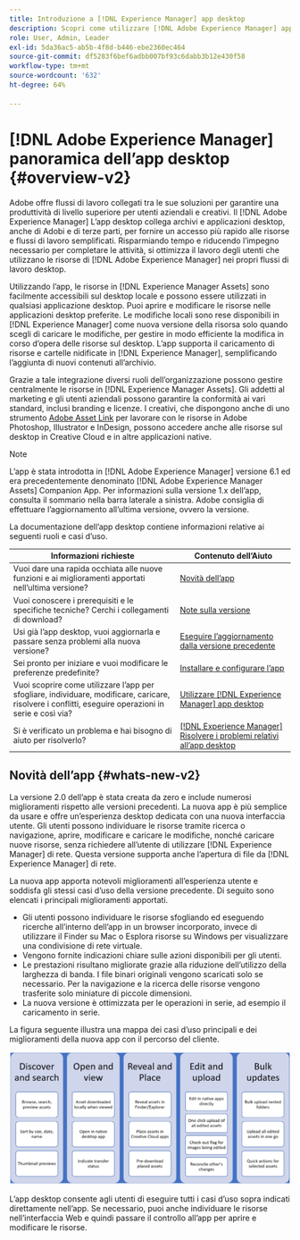 ```yaml
---
title: Introduzione a [!DNL Experience Manager] app desktop
description: Scopri come utilizzare [!DNL Adobe Experience Manager] app desktop per ottimizzare i flussi di lavoro di gestione delle risorse per gli utenti creativi che utilizzano [!DNL Adobe Experience Manager Assets] direttamente dal desktop.
role: User, Admin, Leader
exl-id: 5da36ac5-ab5b-4f8d-b446-ebe2360ec464
source-git-commit: df5283f6bef6adbb007bf93c6dabb3b12e430f58
workflow-type: tm+mt
source-wordcount: '632'
ht-degree: 64%

---
```


# [!DNL Adobe Experience Manager] panoramica dell’app desktop {#overview-v2}

Adobe offre flussi di lavoro collegati tra le sue soluzioni per garantire una produttività di livello superiore per utenti aziendali e creativi. Il [!DNL Adobe Experience Manager] L’app desktop collega archivi e applicazioni desktop, anche di Adobi e di terze parti, per fornire un accesso più rapido alle risorse e flussi di lavoro semplificati. Risparmiando tempo e riducendo l’impegno necessario per completare le attività, si ottimizza il lavoro degli utenti che utilizzano le risorse di [!DNL Adobe Experience Manager] nei propri flussi di lavoro desktop.

Utilizzando l’app, le risorse in [!DNL Experience Manager Assets] sono facilmente accessibili sul desktop locale e possono essere utilizzati in qualsiasi applicazione desktop. Puoi aprire e modificare le risorse nelle applicazioni desktop preferite. Le modifiche locali sono rese disponibili in [!DNL Experience Manager] come nuova versione della risorsa solo quando scegli di caricare le modifiche, per gestire in modo efficiente la modifica in corso d’opera delle risorse sul desktop. L’app supporta il caricamento di risorse e cartelle nidificate in [!DNL Experience Manager], semplificando l’aggiunta di nuovi contenuti all’archivio.

Grazie a tale integrazione diversi ruoli dell’organizzazione possono gestire centralmente le risorse in [!DNL Experience Manager Assets]. Gli addetti al marketing e gli utenti aziendali possono garantire la conformità ai vari standard, inclusi branding e licenze. I creativi, che dispongono anche di uno strumento [Adobe Asset Link](https://www.adobe.com/it/marketing/experience-manager-assets/adobe-asset-link.html) per lavorare con le risorse in Adobe Photoshop, Illustrator e InDesign, possono accedere anche alle risorse sul desktop in Creative Cloud e in altre applicazioni native.

>[!NOTE]
>
>L’app è stata introdotta in [!DNL Adobe Experience Manager] versione 6.1 ed era precedentemente denominato [!DNL Adobe Experience Manager Assets] Companion App. Per informazioni sulla versione 1.x dell’app, consulta il sommario nella barra laterale a sinistra. Adobe consiglia di effettuare l’aggiornamento all’ultima versione, ovvero la versione.

La documentazione dell’app desktop contiene informazioni relative ai seguenti ruoli e casi d’uso.

| Informazioni richieste | Contenuto dell’Aiuto |
|--- |--- |
| Vuoi dare una rapida occhiata alle nuove funzioni e ai miglioramenti apportati nell’ultima versione? | [Novità dell’app](#whats-new-v2) |
| Vuoi conoscere i prerequisiti e le specifiche tecniche? Cerchi i collegamenti di download? | [Note sulla versione](release-notes.md) |
| Usi già l’app desktop, vuoi aggiornarla e passare senza problemi alla nuova versione? | [Eseguire l’aggiornamento dalla versione precedente](install-upgrade.md#upgrade-from-previous-version) |
| Sei pronto per iniziare e vuoi modificare le preferenze predefinite? | [Installare e configurare l’app](install-upgrade.md) |
| Vuoi scoprire come utilizzare l’app per sfogliare, individuare, modificare, caricare, risolvere i conflitti, eseguire operazioni in serie e così via? | [Utilizzare [!DNL Experience Manager] app desktop](using.md) |
| Si è verificato un problema e hai bisogno di aiuto per risolverlo? | [ [!DNL Experience Manager] Risolvere i problemi relativi all’app desktop ](troubleshoot.md) |

## Novità dell’app {#whats-new-v2}

La versione 2.0 dell’app è stata creata da zero e include numerosi miglioramenti rispetto alle versioni precedenti. La nuova app è più semplice da usare e offre un’esperienza desktop dedicata con una nuova interfaccia utente. Gli utenti possono individuare le risorse tramite ricerca o navigazione, aprire, modificare e caricare le modifiche, nonché caricare nuove risorse, senza richiedere all’utente di utilizzare [!DNL Experience Manager] di rete. Questa versione supporta anche l’apertura di file da [!DNL Experience Manager] di rete.

La nuova app apporta notevoli miglioramenti all’esperienza utente e soddisfa gli stessi casi d’uso della versione precedente. Di seguito sono elencati i principali miglioramenti apportati.

* Gli utenti possono individuare le risorse sfogliando ed eseguendo ricerche all’interno dell’app in un browser incorporato, invece di utilizzare il Finder su Mac o Esplora risorse su Windows per visualizzare una condivisione di rete virtuale.
* Vengono fornite indicazioni chiare sulle azioni disponibili per gli utenti.
* Le prestazioni risultano migliorate grazie alla riduzione dell’utilizzo della larghezza di banda. I file binari originali vengono scaricati solo se necessario. Per la navigazione e la ricerca delle risorse vengono trasferite solo miniature di piccole dimensioni.
* La nuova versione è ottimizzata per le operazioni in serie, ad esempio il caricamento in serie.

La figura seguente illustra una mappa dei casi d’uso principali e dei miglioramenti della nuova app con il percorso del cliente.

![[!DNL Experience Manager]Novità dell’app desktop ](assets/aem_desktop_app_usecases_v2.png)

L’app desktop consente agli utenti di eseguire tutti i casi d’uso sopra indicati direttamente nell’app. Se necessario, puoi anche individuare le risorse nell’interfaccia Web e quindi passare il controllo all’app per aprire e modificare le risorse.
